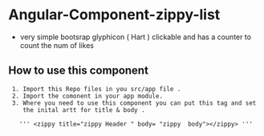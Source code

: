 # Angular-Component-zippy-list

- very simple bootsrap glyphicon ( Hart ) clickable and has a counter to count the num of likes 

## How to use this component 

     1. Import this Repo files in you src/app file .
     2. Import the comonent in your app module.
     3. Where you need to use this component you can put this tag and set 
        the inital artt for title & body .
        
       ''' <zippy title="zippy Header " body= "zippy  body"></zippy> '''